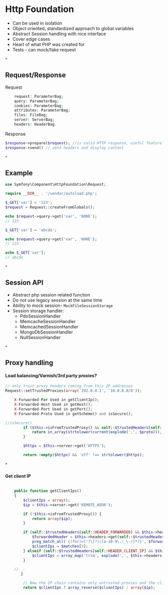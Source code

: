 # Http Foundation
- Can be used in isolation
- Object oriented, standardized approach to global variables
- Abstract Session handling with nice interface
- Cover edge cases 
- Heart of what PHP was created for
- Tests - can mock/fake request

^

## Request/Response

Request
```php
    request: ParameterBag;
    query: ParameterBag;
    cookies: ParameterBag;
    attributes: ParameterBag;
    files: FileBag;
    server: ServerBag;
    headers: HeaderBag.
```
   
Response
```php
$response->prepare($request); //is valid HTTP response, useful feature
$response->send() // send headers and display content
```

^

## Example

```php
use Symfony\Component\HttpFoundation\Request;

require __DIR__ . '/vendor/autoload.php';

$_GET['var'] = '123';
$request = Request::createFromGlobals();

echo $request->query->get('var', 'NONE');
// 123

$_GET['var'] = 'abcde';

echo $request->query->get('var', 'NONE');
// 123

echo $_GET['var'];
// abcde

```

^

## Session API

- Abstract php session related function
- Do not use legacy session at the same time
- Ability to mock session- `MockFileSessionStorage`
- Session storage handler:
    - PdoSessionHandler
    - MemcacheSessionHandler
    - MemcachedSessionHandler
    - MongoDbSessionHandler
    - NullSessionHandler

^

## Proxy handling

#### Load balancing/Varnish/3rd party proxies?

```php
// only trust proxy headers coming from this IP addresses
Request::setTrustedProxies(array('192.0.0.1', '10.0.0.0/8'));
```

```php
    X-Forwarded-For Used in getClientIp();
    X-Forwarded-Host Used in getHost();
    X-Forwarded-Port Used in getPort();
    X-Forwarded-Proto Used in getScheme() and isSecure();
```

```php
//isSecure()
        if ($this->isFromTrustedProxy() && self::$trustedHeaders[self::HEADER_CLIENT_PROTO] && $proto = $this->headers->get(self::$trustedHeaders[self::HEADER_CLIENT_PROTO])) {
            return in_array(strtolower(current(explode(',', $proto))), array('https', 'on', 'ssl', '1'));
        }

        $https = $this->server->get('HTTPS');

        return !empty($https) && 'off' !== strtolower($https);
```

^

#### Get client IP

```php

    public function getClientIps()
    {
        $clientIps = array();
        $ip = $this->server->get('REMOTE_ADDR');

        if (!$this->isFromTrustedProxy()) {
            return array($ip);
        }

        if (self::$trustedHeaders[self::HEADER_FORWARDED] && $this->headers->has(self::$trustedHeaders[self::HEADER_FORWARDED])) {
            $forwardedHeader = $this->headers->get(self::$trustedHeaders[self::HEADER_FORWARDED]);
            preg_match_all('{(for)=("?\[?)([a-z0-9\.:_\-/]*)}', $forwardedHeader, $matches);
            $clientIps = $matches[3];
        } elseif (self::$trustedHeaders[self::HEADER_CLIENT_IP] && $this->headers->has(self::$trustedHeaders[self::HEADER_CLIENT_IP])) {
            $clientIps = array_map('trim', explode(',', $this->headers->get(self::$trustedHeaders[self::HEADER_CLIENT_IP])));
        }

    //...
       }

        // Now the IP chain contains only untrusted proxies and the client IP
        return $clientIps ? array_reverse($clientIps) : array($ip);
```
